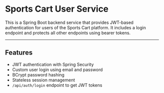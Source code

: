 # Sports Cart User Service

This is a Spring Boot backend service that provides JWT-based authentication for users of the Sports Cart platform. It includes a login endpoint and protects all other endpoints using bearer tokens.

---

## Features

- JWT authentication with Spring Security
- Custom user login using email and password
- BCrypt password hashing
- Stateless session management
- `/api/auth/login` endpoint to get JWT tokens
